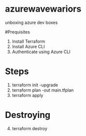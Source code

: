 # azurewavewariors
unboxing azure dev boxes

#Prequisites
1. Install Terraform
2. Install Azure CLI
3. Authenticate using Azure CLI

# Steps
1. terraform init -upgrade
2. terraform plan -out main.tfplan
3. terraform apply

# Destroying
4. terraform destroy